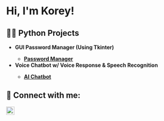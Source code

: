 <h1>Hi, I'm Korey!
<h2>👨‍💻 Python Projects</h2>

- <b>GUI Password Manager (Using Tkinter) <b>
  - [Password Manager](https://github.com/koreylgray13/GUI-Password-Manager) <b><i></b></i>
- <b>Voice Chatbot w/ Voice Response & Speech Recognition
  - [AI Chatbot](https://github.com/koreylgray13/Voice-Chatbot) <b><i></b></i>




<h2> 🤳 Connect with me:</h2>

[<img align="left" alt="KoreyGray | LinkedIn" width="22px" src="https://cdn.jsdelivr.net/npm/simple-icons@v3/icons/linkedin.svg" />][linkedin]

[linkedin]: https://linkedin.com/in/koreylgray/
